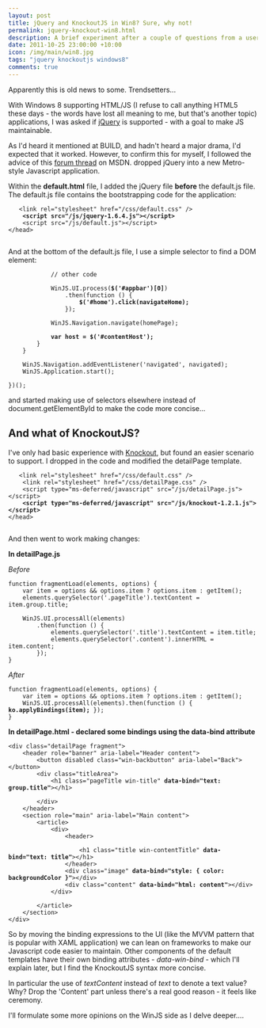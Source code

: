 ```yaml
--- 
layout: post
title: jQuery and KnockoutJS in Win8? Sure, why not!
permalink: jquery-knockout-win8.html
description: A brief experiment after a couple of questions from a user group event tonight
date: 2011-10-25 23:00:00 +10:00
icon: /img/main/win8.jpg
tags: "jquery knockoutjs windows8"
comments: true
---
```


Apparently this is old news to some. Trendsetters...

With Windows 8 supporting HTML/JS (I refuse to call anything HTML5 these days - the words have lost all meaning to me, but that's another topic) applications, I was asked if [jQuery][3] is supported - with a goal to make JS maintainable.

 [3]:http://jquery.com/

As I'd heard it mentioned at BUILD, and hadn't heard a major drama, I'd expected that it worked. However, to confirm this for myself, I followed the advice of this [forum thread][1] on MSDN. dropped jQuery into a new Metro-style Javascript application.

 [1]: http://social.msdn.microsoft.com/Forums/en-US/winappswithhtml5/thread/66273417-92cd-4a35-b9a1-281d962eff59

Within the **default.html** file, I added the jQuery file **before** the default.js file. The default.js file contains the bootstrapping code for the application:

<pre><code>   &lt;link rel="stylesheet" href="/css/default.css" /&gt;
    <strong>&lt;script src="/js/jquery-1.6.4.js"&gt;&lt;/script&gt;</strong>
    &lt;script src="/js/default.js"&gt;&lt;/script&gt;
&lt;/head&gt;

</code></pre>

And at the bottom of the default.js file, I use a simple selector to find a DOM element:

<pre><code>            // other code

            WinJS.UI.process(<strong>$('#appbar')[0]</strong>)
                .then(function () { 
                    <strong>$('#home').click(navigateHome);</strong>
                });

            WinJS.Navigation.navigate(homePage);

            <strong>var host = $('#contentHost');</strong>
        }
    }

    WinJS.Navigation.addEventListener('navigated', navigated);
    WinJS.Application.start();

})();
</code></pre>

and started making use of selectors elsewhere instead of document.getElementById to make the code more concise...

## And what of KnockoutJS?

I've only had basic experience with [Knockout][2], but found an easier scenario to support. I dropped in the code and modified the detailPage template.

 [2]:http://knockoutjs.com/

<pre><code>   &lt;link rel="stylesheet" href="/css/default.css" /&gt;
    &lt;link rel="stylesheet" href="/css/detailPage.css" /&gt;
    &lt;script type="ms-deferred/javascript" src="/js/detailPage.js"&gt;&lt;/script&gt;
    <strong>&lt;script type="ms-deferred/javascript" src="/js/knockout-1.2.1.js"&gt;&lt;/script&gt;</strong>
&lt;/head&gt;

</code></pre>

And then went to work making changes:

**In detailPage.js**

*Before*

    function fragmentLoad(elements, options) {
        var item = options && options.item ? options.item : getItem();
        elements.querySelector('.pageTitle').textContent = item.group.title;

        WinJS.UI.processAll(elements)
            .then(function () {
                elements.querySelector('.title').textContent = item.title;
                elements.querySelector('.content').innerHTML = item.content;
            });
    }

*After*

<pre><code>function fragmentLoad(elements, options) {
    var item = options &amp;&amp; options.item ? options.item : getItem();
    WinJS.UI.processAll(elements).then(function () { <strong>ko.applyBindings(item);</strong> });
}
</code></pre>

**In detailPage.html - declared some bindings using the data-bind attribute**

<pre><code>&lt;div class="detailPage fragment"&gt;
    &lt;header role="banner" aria-label="Header content"&gt;
        &lt;button disabled class="win-backbutton" aria-label="Back"&gt;&lt;/button&gt;
        &lt;div class="titleArea"&gt;
            &lt;h1 class="pageTitle win-title" <strong>data-bind="text: group.title"</strong>&gt;&lt;/h1&gt;

        &lt;/div&gt;
    &lt;/header&gt;
    &lt;section role="main" aria-label="Main content"&gt;
        &lt;article&gt;
            &lt;div&gt;
                &lt;header&gt;

                    &lt;h1 class="title win-contentTitle" <strong>data-bind="text: title"</strong>&gt;&lt;/h1&gt;
                &lt;/header&gt;
                &lt;div class="image" <strong>data-bind="style: { color: backgroundColor }"</strong>&gt;&lt;/div&gt;
                &lt;div class="content" <strong>data-bind="html: content"</strong>&gt;&lt;/div&gt;
            &lt;/div&gt;

        &lt;/article&gt;
    &lt;/section&gt;
&lt;/div&gt;
</code></pre>

So by moving the binding expressions to the UI (like the MVVM pattern that is popular with XAML application) we can lean on frameworks to make our Javascript code easier to maintain. Other components of the default templates have their own binding attributes - *data-win-bind* - which I'll explain later, but I find the KnockoutJS syntax more concise. 

In particular the use of *textContent* instead of *text* to denote a text value? Why? Drop the 'Content' part unless there's a real good reason - it feels like ceremony.

I'll formulate some more opinions on the WinJS side as I delve deeper....